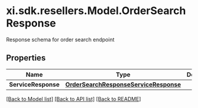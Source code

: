 # xi.sdk.resellers.Model.OrderSearchResponse
Response schema for order search endpoint

## Properties

Name | Type | Description | Notes
------------ | ------------- | ------------- | -------------
**ServiceResponse** | [**OrderSearchResponseServiceResponse**](OrderSearchResponseServiceResponse.md) |  | [optional] 

[[Back to Model list]](../README.md#documentation-for-models) [[Back to API list]](../README.md#documentation-for-api-endpoints) [[Back to README]](../README.md)

